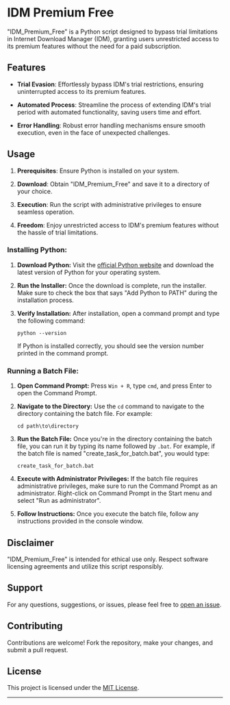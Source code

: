 # IDM Premium Free

"IDM_Premium_Free" is a Python script designed to bypass trial limitations in Internet Download Manager (IDM), granting users unrestricted access to its premium features without the need for a paid subscription.

## Features

- **Trial Evasion**: Effortlessly bypass IDM's trial restrictions, ensuring uninterrupted access to its premium features.
  
- **Automated Process**: Streamline the process of extending IDM's trial period with automated functionality, saving users time and effort.
  
- **Error Handling**: Robust error handling mechanisms ensure smooth execution, even in the face of unexpected challenges.

## Usage

1. **Prerequisites**: Ensure Python is installed on your system.
  
2. **Download**: Obtain "IDM_Premium_Free" and save it to a directory of your choice.
  
3. **Execution**: Run the script with administrative privileges to ensure seamless operation.
  
4. **Freedom**: Enjoy unrestricted access to IDM's premium features without the hassle of trial limitations.


### Installing Python:

1. **Download Python:**
   Visit the [official Python website](https://www.python.org/downloads/) and download the latest version of Python for your operating system.

2. **Run the Installer:**
   Once the download is complete, run the installer. Make sure to check the box that says "Add Python to PATH" during the installation process.

3. **Verify Installation:**
   After installation, open a command prompt and type the following command:
   ```
   python --version
   ```
   If Python is installed correctly, you should see the version number printed in the command prompt.

### Running a Batch File:

1. **Open Command Prompt:**
   Press `Win + R`, type `cmd`, and press Enter to open the Command Prompt.

2. **Navigate to the Directory:**
   Use the `cd` command to navigate to the directory containing the batch file. For example:
   ```
   cd path\to\directory
   ```

3. **Run the Batch File:**
   Once you're in the directory containing the batch file, you can run it by typing its name followed by `.bat`. For example, if the batch file is named "create_task_for_batch.bat", you would type:
   ```
   create_task_for_batch.bat
   ```

4. **Execute with Administrator Privileges:**
   If the batch file requires administrative privileges, make sure to run the Command Prompt as an administrator. Right-click on Command Prompt in the Start menu and select "Run as administrator".

5. **Follow Instructions:**
   Once you execute the batch file, follow any instructions provided in the console window.


## Disclaimer

"IDM_Premium_Free" is intended for ethical use only. Respect software licensing agreements and utilize this script responsibly.

## Support

For any questions, suggestions, or issues, please feel free to [open an issue](https://github.com/your_username/IDM_Premium_Free/issues).

## Contributing

Contributions are welcome! Fork the repository, make your changes, and submit a pull request.

## License

This project is licensed under the [MIT License](LICENSE).

---

